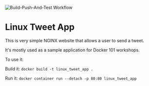![Build-Push-And-Test Workflow](https://github.com/ramonzumstein/autobuilds/actions/workflows/build-push-and-deploy.yml/badge.svg)
# Linux Tweet App

This is very simple NGINX website that allows a user to send a tweet. 

It's mostly used as a sample application for Docker 101 workshops. 

To use it:

Build it:
`docker build -t linux_tweet_app .`

Run it:
`docker container run --detach -p 80:80 linux_tweet_app`
